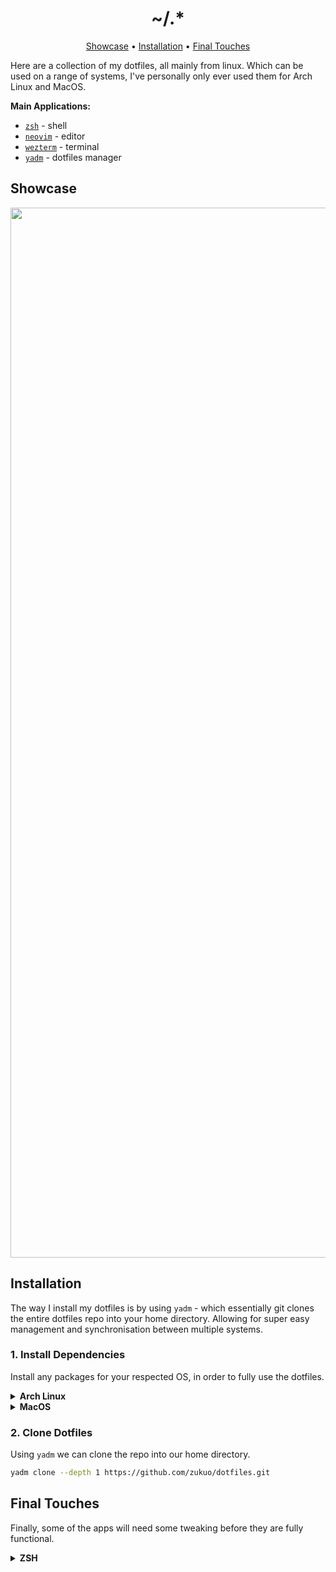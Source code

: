 <h1 align="center">~/.*</h1>

<div align="center">
    <a href="#showcase">Showcase</a><span> • </span>
    <a href="#installation">Installation</a><span> • </span>
    <a href="#final-touches">Final Touches</a>
    <p></p>
</div> 

Here are a collection of my dotfiles, all mainly from linux. Which can be used on a range of systems, I've personally only ever used them for Arch Linux and MacOS.

**Main Applications:**
- [`zsh`](https://www.zsh.org/) - shell
- [`neovim`](https://neovim.io/) - editor
- [`wezterm`](https://wezfurlong.org/wezterm/index.html) - terminal
- [`yadm`](https://yadm.io/) - dotfiles manager

## Showcase
<div align="center">
    <img width="1680" alt="desktop" src="https://github.com/zukuo/dotfiles/assets/67321042/091041e4-61f0-4986-9a9b-fcb9ec4a6497">
</div>

## Installation
The way I install my dotfiles is by using `yadm` - which essentially git clones the entire dotfiles repo into your home directory. Allowing for super easy management and synchronisation between multiple systems.

### 1. Install Dependencies

Install any packages for your respected OS, in order to fully use the dotfiles.

<details>
<summary><b>Arch Linux</b></summary>

######

```bash
sudo yay -S zsh neovim wezterm ranger neofetch zsh-syntax-highlighting zsh-autosuggestions fzf fd exa xclip yadm yarn nodejs ttf-cascadia-code ttf-joypixels ttf-jetbrains-mono ripgrep
```

> You don't need to install all of the extra packages, they're more for eye candy (eg. fonts)
       
</details>

<details>
<summary><b>MacOS</b></summary>

##### 1. Setup Homebrew
```bash
/bin/bash -c "$(curl -fsSL https://raw.githubusercontent.com/Homebrew/install/HEAD/install.sh)"
```
##### 2. Install Packages
```bash
brew install neovim exa yadm fzf fd node neofetch
```
```bash
brew install --cask wezterm raycast
```

</details>

### 2. Clone Dotfiles
Using `yadm` we can clone the repo into our home directory.

```bash
yadm clone --depth 1 https://github.com/zukuo/dotfiles.git
```

## Final Touches
Finally, some of the apps will need some tweaking before they are fully functional.

<details>
<summary><b>ZSH</b></summary>

##### 1. Change Shell
```bash
chsh -s $(which zsh)
```
##### 2. Create ZSH History File
```bash
touch $XDG_DATA_HOME/zsh/history
```
##### 3. Install Plugins
```bash
mkdir ~/.config/zsh/plugins
git clone --depth 1 https://github.com/zsh-users/zsh-syntax-highlighting.git ~/.config/zsh/plugins
git clone --depth 1 https://github.com/zsh-users/zsh-autosuggestions ~/.config/zsh/plugins
```

</details>
